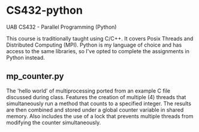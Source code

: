 # CS432-python
UAB CS432 - Parallel Programming (Python)

This course is traditionally taught using C/C++. It covers Posix Threads and Distributed Computing (MPI). Python is my language of choice and has access to the same libraries, so I've opted to complete the assignments in Python instead.

## mp_counter.py
The 'hello world' of multiprocessing ported from an example C file discussed during class. Features the creation of multiple (4) threads that simultaneously run a method that counts to a specified integer. The results are then combined and stored under a global counter variable in shared memory. Also includes the use of a lock that prevents multiple threads from modifying the counter simultaneously.
